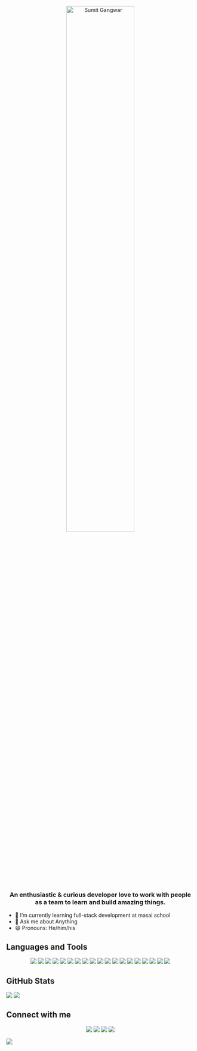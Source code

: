 <p align='center'><img width=60% src="https://user-images.githubusercontent.com/101464018/184535386-b5dc7773-32a4-4a40-8da1-8f9392590c15.gif" alt='Sumit Gangwar'/></p> 
  <h3 align='center'>An enthusiastic & curious developer love to work with people as a team to learn and build amazing things.</h3>



- 🌱 I’m currently learning full-stack development at masai school     
- 💬 Ask me about Anything
- 😄 Pronouns: He/him/his



<h2>Languages and Tools</h2> 

<div align='center'>
<img src='https://img.shields.io/badge/Java-ED8B00?style=for-the-badge&logo=java&logoColor=white'/>
<img src='https://img.shields.io/badge/Spring-6DB33F?style=for-the-badge&logo=spring&logoColor=white'/>
<img src='https://img.shields.io/badge/MySQL-00000F?style=for-the-badge&logo=mysql&logoColor=white'/>
<img src='https://img.shields.io/badge/HTML5-E34F26?style=for-the-badge&logo=html5&logoColor=white'/>
<img src='https://img.shields.io/badge/JavaScript-F7DF1E?style=for-the-badge&logo=javascript&logoColor=black'/>
<img src='https://img.shields.io/badge/CSS3-1572B6?style=for-the-badge&logo=css3&logoColor=white'/>
<img src='https://img.shields.io/badge/Sass-CC6699?style=for-the-badge&logo=sass&logoColor=white'/>
<img src='https://img.shields.io/badge/GIT-E44C30?style=for-the-badge&logo=git&logoColor=white'/>
<img src='https://img.shields.io/badge/Eclipse-2C2255?style=for-the-badge&logo=eclipse&logoColor=white'/>
<img src='https://img.shields.io/badge/IntelliJ_IDEA-000000.svg?style=for-the-badge&logo=intellij-idea&logoColor=white'/>
<img src='https://img.shields.io/badge/Visual_Studio_Code-0078D4?style=for-the-badge&logo=visual%20studio%20code&logoColor=white'/>
<img src='https://img.shields.io/badge/Bootstrap-563D7C?style=for-the-badge&logo=bootstrap&logoColor=white'/>
<img src='https://img.shields.io/badge/Netlify-00C7B7?style=for-the-badge&logo=netlify&logoColor=white'/>
<img src='https://img.shields.io/badge/Microsoft_Excel-217346?style=for-the-badge&logo=microsoft-excel&logoColor=white'/>
<img src='https://img.shields.io/badge/Microsoft_PowerPoint-B7472A?style=for-the-badge&logo=microsoft-powerpoint&logoColor=white'/>
<img src='https://img.shields.io/badge/Microsoft_Word-2B579A?style=for-the-badge&logo=microsoft-word&logoColor=white'/>
<img src='https://img.shields.io/badge/Brave-FF1B2D?style=for-the-badge&logo=Brave&logoColor=white'/>
<img src='https://img.shields.io/badge/Google_chrome-4285F4?style=for-the-badge&logo=Google-chrome&logoColor=white'/>
<img src='https://img.shields.io/badge/Firefox_Browser-FF7139?style=for-the-badge&logo=Firefox-Browser&logoColor=white'/>
</div>
 

<h2>GitHub Stats</h2>
<div display='block'>
<img src='https://github-readme-stats.vercel.app/api?username=Sumit-Gangwar&theme=blue-green'/>
<img src='https://github-readme-stats.vercel.app/api/top-langs/?username=Sumit-Gangwar&theme=blue-green'/>
</div> 
  
  
  
<h2>Connect with me</h2>
  
<div align='center'>
  <a href="https://www.linkedin.com/in/sumit-gangwar" target="_blank"><img src='https://img.shields.io/badge/LinkedIn-0077B5?style=for-the-badge&logo=linkedin&logoColor=white'/></a>
  <a href="https://www.github.com/Sumit-Gangwar" target="_blank"><img src='https://img.shields.io/badge/GitHub-100000?style=for-the-badge&logo=github&logoColor=white'/></a>
  <a href="mailto:officialsumitgangwar@gmail.com"><img src='https://img.shields.io/badge/Gmail-D14836?style=for-the-badge&logo=gmail&logoColor=white'/></a>
    <a href="https://www.hackerrank.com/lovelysumit1281" target="_blank"><img src='https://img.shields.io/badge/-Hackerrank-2EC866?style=for-the-badge&logo=HackerRank&logoColor=white'/></a>
  
 </div>






![](https://raw.githubusercontent.com/mayhemantt/mayhemantt/Update/svg/Bottom.svg)

